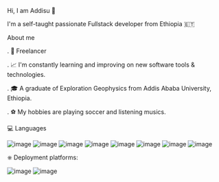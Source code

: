 

Hi, I am Addisu 👋 

I'm a self-taught passionate Fullstack developer from Ethiopia 🇪🇹

About me

 . 💼 Freelancer

 . 📈 I'm constantly learning and improving on new software tools & technologies.
 
 . 🎓  A graduate of Exploration Geophysics from Addis Ababa University, Ethiopia.
 
 . ⚽️ My hobbies are playing soccer and listening musics. 


💻 Languages

   ![image](https://user-images.githubusercontent.com/85212711/171951328-b1d764b7-94fa-4f6d-a871-aa4b39c98151.png)
   ![image](https://user-images.githubusercontent.com/85212711/171951566-e5a917c3-070f-4a2f-88e5-f5b3c077e3d1.png)
   ![image](https://user-images.githubusercontent.com/85212711/171951593-fa077e49-9dc6-47d9-9faa-ac728e8ea7c7.png)
   ![image](https://user-images.githubusercontent.com/85212711/171951669-e6bde737-0fc8-476e-81ed-51ab7d1100db.png)
   ![image](https://user-images.githubusercontent.com/85212711/171951894-6500e4dc-9ce6-4897-9278-c017aebe017c.png)
   ![image](https://user-images.githubusercontent.com/85212711/171952008-1d4236bd-1100-47ca-96cf-a0f594a53050.png)
   ![image](https://user-images.githubusercontent.com/85212711/171951817-04fec3e1-8a7d-4ece-82d5-6dfcb275359a.png)
   ![image](https://user-images.githubusercontent.com/85212711/171951845-020bd915-72b3-4655-b590-c53b1c4ec561.png)
   
⎈ Deployment platforms:

   ![image](https://user-images.githubusercontent.com/85212711/171952644-f038c447-0c71-4e55-9cfc-c741202370d8.png)
   ![image](https://user-images.githubusercontent.com/85212711/171952689-44774731-38fd-4f76-8a5c-28a0b812cc60.png)







   

